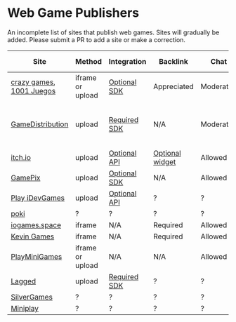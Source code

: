 # Web Game Publishers

An incomplete list of sites that publish web games. Sites will gradually be added. Please submit a PR to add a site or
make a correction.

| Site                                                                                   | Method           | Integration                                             | Backlink                                                | Chat      | Outbound links | Mobile   | Thumbnail                                     |
|----------------------------------------------------------------------------------------|------------------|---------------------------------------------------------|---------------------------------------------------------|-----------|----------------|----------|-----------------------------------------------|
| [crazy games](https://www.crazygames.com/), [1001 Juegos](https://www.1001juegos.com/) | iframe or upload | [Optional SDK](https://docs.crazygames.com/)            | Appreciated                                             | Moderated | Allowed        | Optional | 1920x1080, 800x1200, 800x800                  |
| [GameDistribution](https://gamedistribution.com/)                                      | upload           | [Required SDK](https://gamedistribution.com/sdk)        | N/A                                                     | Moderated | Prohibited     | Optional | 512x384, 512x512, 512x340, 1280x720, 1280x550 |
| [itch.io](https://itch.io/)                                                            | upload           | [Optional API](https://itch.io/docs/api/overview)       | [Optional widget](https://itch.io/docs/creators/widget) | Allowed   | Allowed        |          | ~630x500                                      |
| [GamePix](https://www.gamepix.com/)                                                    | upload           | [Optional SDK](https://partners.gamepix.com/developers) | N/A                                                     | Allowed   | Allowed        | Required | ?                                             |
| [Play iDevGames](https://play.idevgames.co.uk/)                                        | upload           | [Optional API](https://play.idevgames.co.uk/docs)       | ?                                                       | ?         | ?              | ?        | ?                                             |
| [poki](https://poki.com/)                                                              | ?                | ?                                                       | ?                                                       | ?         | ?              | ?        | ?                                             |
| [iogames.space](https://iogames.space/)                                                | iframe           | N/A                                                     | Required                                                | Allowed   | Allowed        | N/A      | ?                                             |
| [Kevin Games](https://kevin.games/)                                                    | iframe           | N/A                                                     | Required                                                | Allowed   | Allowed        | N/A      | N/A                                           |
| [PlayMiniGames](https://playminigames.ru/)                                             | iframe or upload | N/A                                                     | N/A                                                     | Allowed   | Allowed        | N/A      | N/A                                           |
| [Lagged](https://lagged.com/)                                                          | upload           | [Required SDK](https://lagged.dev/sdk)                  | ?                                                       | ?         | ?              | ?        | ?                                             |
| [SilverGames](https://www.silvergames.com/en/site/submit-a-game)                       | ?                | ?                                                       | ?                                                       | ?         | ?              | ?        | ?                                             |
| [Miniplay](https://www.miniplay.com/)                                                  | ?                | ?                                                       | ?                                                       | ?         | ?              | ?        | ?                                             |
